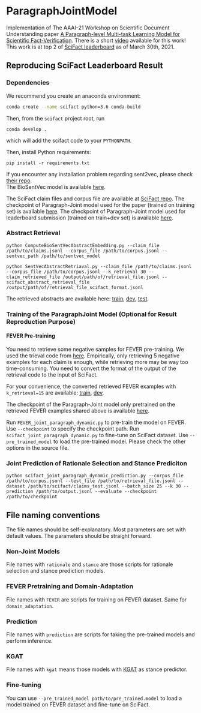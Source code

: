 # ParagraphJointModel
Implementation of The AAAI-21 Workshop on Scientific Document Understanding paper [A Paragraph-level Multi-task Learning Model for Scientific Fact-Verification](https://arxiv.org/abs/2012.14500). There is a short [video](https://www.youtube.com/watch?v=YrpYAdNl05Y) available for this work! This work is at top 2 of [SciFact leaderboard](https://leaderboard.allenai.org/scifact/submissions/public) as of March 30th, 2021.

## Reproducing SciFact Leaderboard Result
### Dependencies

We recommend you create an anaconda environment:
```bash
conda create --name scifact python=3.6 conda-build
```
Then, from the `scifact` project root, run
```
conda develop .
```
which will add the scifact code to your `PYTHONPATH`.

Then, install Python requirements:
```
pip install -r requirements.txt
```
If you encounter any installation problem regarding sent2vec, please check [their repo](https://github.com/epfml/sent2vec).  
The BioSentVec model is available [here](https://github.com/ncbi-nlp/BioSentVec#biosentvec).

The SciFact claim files and corpus file are available at [SciFact repo](https://github.com/allenai/scifact).
The checkpoint of Paragraph-Joint model used for the paper (trained on training set) is available [here](https://drive.google.com/file/d/1agyrkUGJ0lxTBJpdy1QCyaAAJyxBnoO2/view?usp=sharing).
The checkpoint of Paragraph-Joint model used for leaderboard submission (trained on train+dev set) is available [here](https://drive.google.com/file/d/1hMrQzFe1EaJpCN9s3pF27Wu3amBbekiI/view?usp=sharing).

### Abstract Retrieval
```
python ComputeBioSentVecAbstractEmbedding.py --claim_file /path/to/claims.jsonl --corpus_file /path/to/corpus.jsonl --sentvec_path /path/to/sentvec_model

python SentVecAbstractRetriaval.py --claim_file /path/to/claims.jsonl --corpus_file /path/to/corpus.jsonl --k_retrieval 30 --claim_retrieved_file /output/path/of/retrieval_file.jsonl --scifact_abstract_retrieval_file /output/path/of/retrieval_file_scifact_format.jsonl
```
The retrieved abstracts are available here: [train](https://drive.google.com/file/d/18yWhLP3n1OjT_XrUB3rJwNMnLRI3k8Ck/view?usp=sharing), [dev](https://drive.google.com/file/d/1fnfdOA2e3_U-kGavuhoyiYZUlDYWX9eM/view?usp=sharing), [test](https://drive.google.com/file/d/10Lh0aP06tGfZ-LlNGWnDtN0GM8M14z2q/view?usp=sharing).
### Training of the ParagraphJoint Model (Optional for Result Reproduction Purpose)
#### FEVER Pre-training
You need to retrieve some negative samples for FEVER pre-training. We used the trieval code from [here](https://github.com/sheffieldnlp/fever-naacl-2018). Empirically, only retrieving 5 negative examples for each claim is enough, while retrieving more may be way too time-consuming. You need to convert the format of the output of the retrieval code to the input of SciFact.

For your convenience, the converted retrieved FEVER examples with `k_retrieval=15` are available: [train](https://drive.google.com/file/d/1sS6mpaALuWnk6Pl2twIt_GcBs7ExRY2b/view?usp=sharing), [dev](https://drive.google.com/file/d/1sOfFL6fvK-AYjzcGPJ5KqcFPmAMvQJUi/view?usp=sharing).

The checkpoint of the Paragraph-Joint model only pretrained on the retrieved FEVER examples shared above is available [here](https://drive.google.com/file/d/12u9glqoCBuhxnP9P8dM4HSncAIjHmQ_U/view?usp=sharing).

Run `FEVER_joint_paragraph_dynamic.py` to pre-train the model on FEVER. Use `--checkpoint` to specify the checkpoint path. Run `scifact_joint_paragraph_dynamic.py` to fine-tune on SciFact dataset. Use `--pre_trained_model` to load the pre-trained model. Please check the other options in the source file.

### Joint Prediction of Rationale Selection and Stance Prediciton
```
python scifact_joint_paragraph_dynamic_prediction.py --corpus_file /path/to/corpus.jsonl --test_file /path/to/retrieval_file.jsonl --dataset /path/to/scifact/claims_test.jsonl --batch_size 25 --k 30 --prediction /path/to/output.jsonl --evaluate --checkpoint /path/to/checkpoint
```

## File naming conventions
The file names should be self-explanatory. Most parameters are set with default values. The parameters should be straight forward.

### Non-Joint Models
File names with `rationale` and `stance` are those scripts for rationale selection and stance prediction models.

### FEVER Pretraining and Domain-Adaptation
File names with `FEVER` are scripts for training on FEVER dataset. Same for `domain_adaptation`.

### Prediction
File names with `prediction` are scripts for taking the pre-trained models and perform inference.

### KGAT
File names with `kgat` means those models with [KGAT](https://github.com/xiangwang1223/knowledge_graph_attention_network) as stance predictor.

### Fine-tuning
You can use `--pre_trained_model path/to/pre_trained.model` to load a model trained on FEVER dataset and fine-tune on SciFact.


